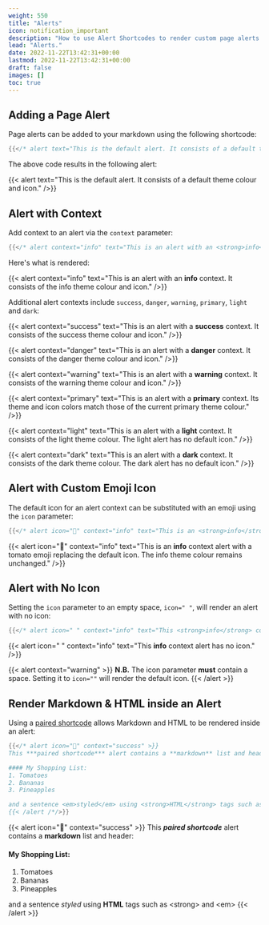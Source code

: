 ```yaml
---
weight: 550
title: "Alerts"
icon: notification_important
description: "How to use Alert Shortcodes to render custom page alerts in markdown."
lead: "Alerts."
date: 2022-11-22T13:42:31+00:00
lastmod: 2022-11-22T13:42:31+00:00
draft: false
images: []
toc: true
---
```


## Adding a Page Alert

Page alerts can be added to your markdown using the following shortcode:

```go
{{</* alert text="This is the default alert. It consists of a default theme colour and icon." /*/>}}
```

The above code results in the following alert:

{{< alert text="This is the default alert. It consists of a default theme colour and icon." />}}

## Alert with Context

Add context to an alert via the `context` parameter:

```go
{{</* alert context="info" text="This is an alert with an <strong>info</strong> context. It consists of the info theme colour and icon." /*/>}}
```

Here's what is rendered:

{{< alert context="info" text="This is an alert with an <strong>info</strong> context. It consists of the info theme colour and icon." />}}

Additional alert contexts include `success`, `danger`, `warning`, `primary`, `light` and `dark`:

{{< alert context="success" text="This is an alert with a <strong>success</strong> context. It consists of the success theme colour and icon." />}}

{{< alert context="danger" text="This is an alert with a <strong>danger</strong> context. It consists of the danger theme colour and icon." />}}

{{< alert context="warning" text="This is an alert with a <strong>warning</strong> context. It consists of the warning theme colour and icon." />}}

{{< alert context="primary" text="This is an alert with a <strong>primary</strong> context. Its theme and icon colors match those of the current primary theme colour." />}}

{{< alert context="light" text="This is an alert with a <strong>light</strong> context. It consists of the light theme colour. The light alert has no default icon." />}}

{{< alert context="dark" text="This is an alert with a <strong>dark</strong> context. It consists of the dark theme colour. The dark alert has no default icon." />}}

## Alert with Custom Emoji Icon

The default icon for an alert context can be substituted with an emoji using the `icon` parameter:

```go
{{</* alert icon="🍅" context="info" text="This is an <strong>info</strong> context alert with a tomato emoji replacing the default icon. The info theme colour remains unchanged." /*/>}}
```

{{< alert icon="🍅" context="info" text="This is an <strong>info</strong> context alert with a tomato emoji replacing the default icon. The info theme colour remains unchanged." />}}

## Alert with No Icon

Setting the `icon` parameter to an empty space, `icon=" "`, will render an alert with no icon:

```go
{{</* alert icon=" " context="info" text="This <strong>info</strong> context alert has no icon." /*/>}}
```

{{< alert icon=" " context="info" text="This <strong>info</strong> context alert has no icon." />}}

{{< alert context="warning" >}}
**N.B.** The icon parameter **must** contain a space. Setting it to `icon=""` will render the default icon.
{{< /alert >}}

## Render Markdown & HTML inside an Alert

Using a [paired shortcode](https://gohugo.io/content-management/shortcodes/) allows Markdown and HTML to be rendered inside an alert:

```go
{{</* alert icon="🛒" context="success" >}}
This ***paired shortcode*** alert contains a **markdown** list and header:

#### My Shopping List:
1. Tomatoes
2. Bananas
3. Pineapples

and a sentence <em>styled</em> using <strong>HTML</strong> tags such as \<strong\> and \<em\>
{{< /alert /*/>}}
```

{{< alert icon="🛒" context="success" >}}
This ***paired shortcode*** alert contains a **markdown** list and header:

#### My Shopping List:
1. Tomatoes
2. Bananas
3. Pineapples

and a sentence <em>styled</em> using <strong>HTML</strong> tags such as \<strong\> and \<em\>
{{< /alert >}}